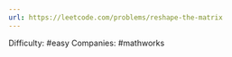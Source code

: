 ```yaml
---
url: https://leetcode.com/problems/reshape-the-matrix
---
```


Difficulty: #easy
Companies: #mathworks